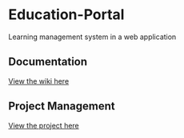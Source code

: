 # Education-Portal

Learning management system in a web application

## Documentation

[View the wiki here](https://github.com/coding-z/Education-Portal/wiki)

## Project Management

[View the project here](https://github.com/users/coding-z/projects/5)
